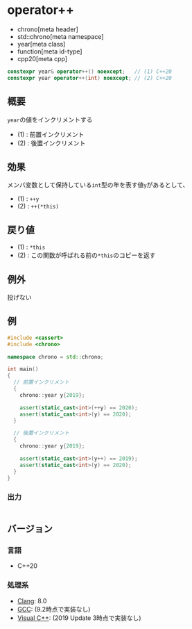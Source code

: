 # operator++
* chrono[meta header]
* std::chrono[meta namespace]
* year[meta class]
* function[meta id-type]
* cpp20[meta cpp]

```cpp
constexpr year& operator++() noexcept;   // (1) C++20
constexpr year operator++(int) noexcept; // (2) C++20
```

## 概要
`year`の値をインクリメントする

- (1) : 前置インクリメント
- (2) : 後置インクリメント


## 効果
メンバ変数として保持している`int`型の年を表す値`y`があるとして、

- (1) : `++y`
- (2) : `++(*this)`


## 戻り値
- (1) : `*this`
- (2) : この関数が呼ばれる前の`*this`のコピーを返す


## 例外
投げない


## 例
```cpp example
#include <cassert>
#include <chrono>

namespace chrono = std::chrono;

int main()
{
  // 前置インクリメント
  {
    chrono::year y{2019};

    assert(static_cast<int>(++y) == 2020);
    assert(static_cast<int>(y) == 2020);
  }

  // 後置インクリメント
  {
    chrono::year y{2019};

    assert(static_cast<int>(y++) == 2019);
    assert(static_cast<int>(y) == 2020);
  }
}
```

### 出力
```
```

## バージョン
### 言語
- C++20

### 処理系
- [Clang](/implementation.md#clang): 8.0
- [GCC](/implementation.md#gcc): (9.2時点で実装なし)
- [Visual C++](/implementation.md#visual_cpp): (2019 Update 3時点で実装なし)
